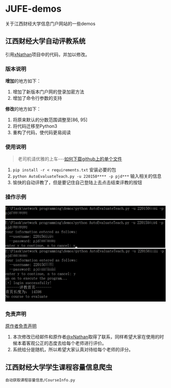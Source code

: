 # JUFE-demos
关于江西财经大学信息门户网站的一些demos

## 江西财经大学自动评教系统
引用[xNathan](https://github.com/xNathan/TeachEvaluation)项目中的代码，并加以修改。
### 版本说明
**增加**的地方如下：
1. 增加了新版本门户网的登录加密方法
2. 增加了命令行参数的支持

**修改**的地方如下：
1. 将原来默认的分数范围调整至\[86, 95]
2. 将代码迁移至Python3
3. 重构了代码，使代码更易阅读

### 使用说明
> 老司机请优雅的上车---[如何下载github上的单个文件](https://www.cnblogs.com/zhaoqingqing/p/5534827.html)

1. `pip install -r < requirements.txt` 安装必要的包
2. `python AutoEvaluateTeach.py -u 220150**** -p pjd***` 输入相关的信息
3. 愉快的自动评教了，但是要记住自己登陆上去点击结束评教的按钮

### 操作示例
![1](https://github.com/poetlife/JUFE-demos/blob/master/pics/1.png)
![2](https://github.com/poetlife/JUFE-demos/blob/master/pics/2.png)
![3](https://github.com/poetlife/JUFE-demos/blob/master/pics/3.png)

### 免责声明
[原作者免责声明](https://github.com/xNathan/TeachEvaluation#免责声明)
1. 本次修改已经邮件和原作者[@xNathan](https://github.com/xNathan)取得了联系，同样希望大家在使用的时候本着客观公正的态度去给每个老师进行评价。
2. 系统给分是随机，所以希望大家认真对待给每个老师的评分。

## 江西财经大学学生课程容量信息爬虫
`自动获取课程容量信息/CourseInfo.py`
